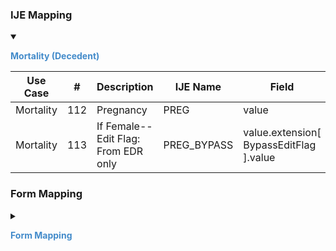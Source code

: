 
### IJE Mapping

<style>
 .context-menu {cursor: context-menu; color: #438bca;}
 .context-menu:hover {opacity: 0.5;}
</style>
<details open>

<summary>

<strong class='context-menu'> Mortality (Decedent) </strong>

</summary>
<table class='grid'>
<thead>
  <tr>
    <th style='text-align: center'><strong>Use Case</strong></th>
    <th><strong>#</strong></th>
    <th><strong>Description</strong></th>
    <th><strong>IJE Name</strong></th>
    <th><strong>Field</strong></th>
    <th><strong>Type</strong></th>
    <th><strong>Value Set/Comments</strong></th>
  </tr>
</thead>
<tbody>
<tr>
  <td style='text-align: center'>Mortality</td>
  <td>112</td>
  <td>Pregnancy</td>
  <td>PREG</td>
  <td>value</td>
  <td>codeable</td>
  <td><a href='ValueSet-ValueSet-death-pregnancy-status.html'>DeathPregnancyStatusVS</a></td>
</tr>
<tr>
  <td style='text-align: center'>Mortality</td>
  <td>113</td>
  <td>If Female--Edit Flag: From EDR only</td>
  <td>PREG_BYPASS</td>
  <td>value.extension[ BypassEditFlag ].value</td>
  <td>codeable</td>
  <td><a href='ValueSet-vrdr-edit-bypass-012-vs.html'>EditBypass012VS</a></td>
</tr>

</tbody>
</table>

</details>
<p></p>

### Form Mapping
<details>

<summary>

<strong class='context-menu' >Form Mapping</strong>

</summary>
<table class='grid'>
<thead>
  <tr>
    <th style='text-align: center'><strong>Item #</strong></th>
    <th><strong>Form Field</strong></th>
    <th><strong>FHIR Profile Field</strong></th>
    <th><strong>Reference</strong></th>
  </tr>
</thead>
<tbody>
<tr>
  <td style='text-align: center'>36</td>
  <td>Pregnancy Status</td>
  <td>value</td>
  <td><a href='https://www.cdc.gov/nchs/data/dvs/DEATH11-03final-ACC.pdf'> Certificate of Death</a></td>
</tr>
</tbody>
</table>

